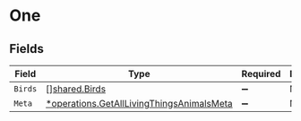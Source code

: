 # One


## Fields

| Field                                                                                                 | Type                                                                                                  | Required                                                                                              | Description                                                                                           |
| ----------------------------------------------------------------------------------------------------- | ----------------------------------------------------------------------------------------------------- | ----------------------------------------------------------------------------------------------------- | ----------------------------------------------------------------------------------------------------- |
| `Birds`                                                                                               | [][shared.Birds](../../models/shared/birds.md)                                                        | :heavy_minus_sign:                                                                                    | N/A                                                                                                   |
| `Meta`                                                                                                | [*operations.GetAllLivingThingsAnimalsMeta](../../models/operations/getalllivingthingsanimalsmeta.md) | :heavy_minus_sign:                                                                                    | N/A                                                                                                   |